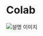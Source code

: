 # Colab

![설명 이미지](https://github.com/user-attachments/assets/52a79083-06be-4f59-94c6-700fc87bdd16)
